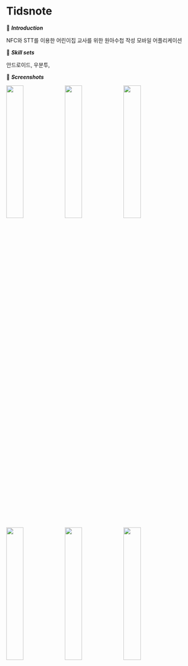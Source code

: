 Tidsnote 
============ 


:book: ***Introduction***

NFC와 STT를 이용한 어린이집 교사를 위한 원아수첩 작성 모바일 어플리케이션

:art:  ***Skill sets***

안드로이드, 우분투,


:eyes: ***Screenshots***

<div>
<img src="https://user-images.githubusercontent.com/20367043/70742381-bfca6600-1d60-11ea-9177-53a673a2aa70.png" width="30%"></img>
<img src = "https://user-images.githubusercontent.com/20367043/70743169-8eeb3080-1d62-11ea-93cf-abd423e42df2.png" width="30%"></img>
<img src = "https://user-images.githubusercontent.com/20367043/70743302-d5408f80-1d62-11ea-8ac5-03a1b2bd16a1.png" width = "30%"></img>
</div>
<div>
<img src="(https://user-images.githubusercontent.com/20367043/70744165-83990480-1d64-11ea-97aa-12514d004d37.png" width="30%"></img>
<img src = "https://user-images.githubusercontent.com/20367043/70743169-8eeb3080-1d62-11ea-93cf-abd423e42df2.png" width="30%"></img>
<img src = "https://user-images.githubusercontent.com/20367043/70743302-d5408f80-1d62-11ea-8ac5-03a1b2bd16a1.png" width = "30%"></img>
</div>

